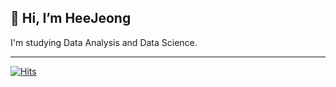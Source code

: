 ## 👋 Hi, I’m HeeJeong

I'm studying Data Analysis and Data Science.

---
[![Hits](https://hits.seeyoufarm.com/api/count/incr/badge.svg?url=https%3A%2F%2Fvelog.io%2F%40jellda%2Fposts&count_bg=%23EDEDED&title_bg=%237ADBAC&icon=apache.svg&icon_color=%23E7E7E7&title=VELOG&edge_flat=false)](https://velog.io/@jellda/posts)
<!---
Joy-9707/Joy-9707 is a ✨ special ✨ repository because its `README.md` (this file) appears on your GitHub profile.
You can click the Preview link to take a look at your changes.
--->
